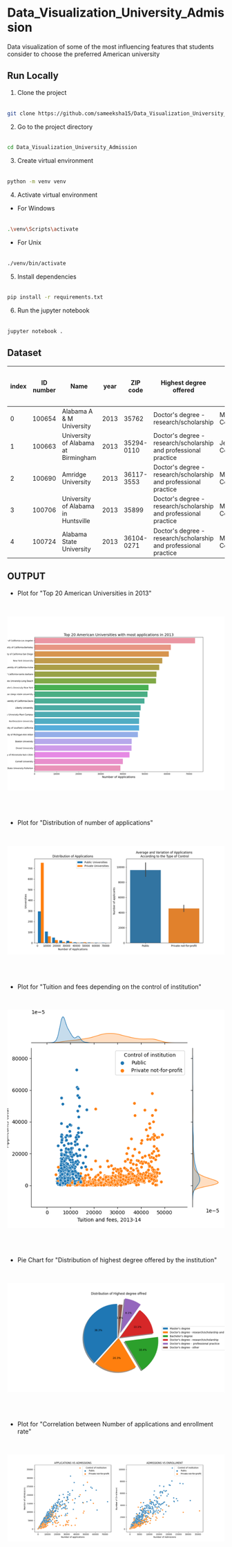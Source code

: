 # Data_Visualization_University_Admission
Data visualization of some of the most influencing features that students consider to choose the preferred American university

## Run Locally

  

1. Clone the project

  

```bash

git clone https://github.com/sameeksha15/Data_Visualization_University_Admission.git

```

  

2. Go to the project directory

  

```bash

cd Data_Visualization_University_Admission

```

  

3. Create virtual environment

  

```bash

python -m venv venv

```

  

4. Activate virtual environment

  

- For Windows

```bash

.\venv\Scripts\activate

```

  

- For Unix

```bash

./venv/bin/activate

```

  

5. Install dependencies

  

```bash

pip install -r requirements.txt

```

  

6. Run the jupyter notebook

  

```bash

jupyter notebook .

```


## Dataset

|index|ID number|Name|year|ZIP code|Highest degree offered|County name|Longitude location of institution|Latitude location of institution|Religious affiliation|Offers Less than one year certificate|Offers One but less than two years certificate|Offers Associate&\#39;s degree|Offers Two but less than 4 years certificate|Offers Bachelor&\#39;s degree|Offers Postbaccalaureate certificate|Offers Master&\#39;s degree|Offers Post-master&\#39;s certificate|Offers Doctor&\#39;s degree - research/scholarship|Offers Doctor&\#39;s degree - professional practice|Offers Doctor&\#39;s degree - other|
|---|---|---|---|---|---|---|---|---|---|---|---|---|---|---|---|---|---|---|---|---|
|0|100654|Alabama A & M University|2013|35762|Doctor's degree - research/scholarship|Madison County|-86\.568502|34\.783368|Not applicable|Implied no|Implied no|Implied no|Implied no|Yes|Implied no|Yes|Implied no|Yes|Implied no|Implied no|
|1|100663|University of Alabama at Birmingham|2013|35294-0110|Doctor's degree - research/scholarship and professional practice|Jefferson County|-86\.80917|33\.50223|Not applicable|Implied no|Yes|Implied no|Yes|Yes|Yes|Yes|Yes|Yes|Yes|Yes|
|2|100690|Amridge University|2013|36117-3553|Doctor's degree - research/scholarship and professional practice|Montgomery County|-86\.17401|32\.362609|Churches of Christ|Implied no|Implied no|Yes|Implied no|Yes|Implied no|Yes|Implied no|Yes|Yes|Implied no|
|3|100706|University of Alabama in Huntsville|2013|35899|Doctor's degree - research/scholarship and professional practice|Madison County|-86\.63842|34\.722818|Not applicable|Yes|Implied no|Implied no|Implied no|Yes|Yes|Yes|Yes|Yes|Yes|Implied no|
|4|100724|Alabama State University|2013|36104-0271|Doctor's degree - research/scholarship and professional practice|Montgomery County|-86\.295677|32\.364317|Not applicable|Implied no|Implied no|Implied no|Implied no|Yes|Implied no|Yes|Yes|Yes|Yes|Implied no|



## OUTPUT 

- Plot for "Top 20 American Universities in 2013"
<br/>

[![BarPlot.png](img/barplot1.png)]()

<br/>
<br/>

- Plot for "Distribution of number of applications"
<br/>

[![Barplot4.png](img/barplot4.png)]()

<br/>
<br/>


- Plot for "Tuition and fees depending on the control of institution"
<br/>

[![Jointplot2.png](img/jointplot2.png)]()

<br/>
<br/>

- Pie Chart for "Distribution of highest degree offered by the institution"
<br/>

[![Piechart.png](img/piechart.png)]()

<br/>
<br/>

- Plot for "Correlation between Number of applications and enrollment rate"
<br/>

[![Scatterplot1.png](img/scatterplot1.png)]()

<br/>
<br/>


